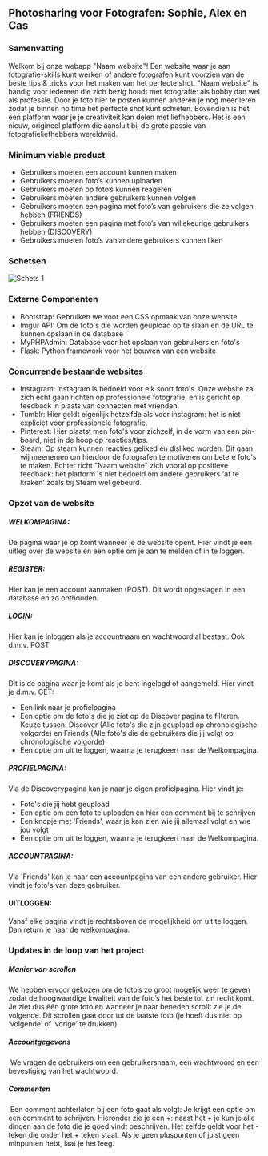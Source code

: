 ## Photosharing voor Fotografen: Sophie, Alex en Cas 

### Samenvatting
Welkom bij onze webapp "Naam website"! Een website waar je aan fotografie-skills kunt werken of andere fotografen kunt voorzien van de beste tips & tricks voor het maken van het perfecte shot. "Naam website" is handig voor iedereen die zich bezig houdt met fotografie: als hobby dan wel als professie. Door je foto hier te posten kunnen anderen je nog meer leren zodat je binnen no time het perfecte shot kunt schieten. Bovendien is het een platform waar je je creativiteit kan delen met liefhebbers. Het is een nieuw, origineel platform die aansluit bij de grote passie van fotografieliefhebbers wereldwijd. 

### Minimum viable product 
- Gebruikers moeten een account kunnen maken
- Gebruikers moeten foto’s kunnen uploaden
- Gebruikers moeten op foto’s kunnen reageren 
- Gebruikers moeten andere gebruikers kunnen volgen
- Gebruikers moeten een pagina met foto’s van gebruikers die ze volgen hebben (FRIENDS)
- Gebruikers moeten een pagina met foto’s van willekeurige gebruikers hebben (DISCOVERY)
- Gebruikers moeten foto’s van andere gebruikers kunnen liken

### Schetsen
![Schets 1](https://imgur.com/BhUwt4r.jpg "Schets")

### Externe Componenten
- Bootstrap: Gebruiken we voor een CSS opmaak van onze website
- Imgur API: Om de foto's die worden geupload op te slaan en de URL te kunnen opslaan in de database
- MyPHPAdmin: Database voor het opslaan van gebruikers en foto's 
- Flask: Python framework voor het bouwen van een website

### Concurrende bestaande websites
- Instagram: instagram is bedoeld voor elk soort foto's. Onze website zal zich echt gaan richten op professionele fotografie, en is gericht op feedback in plaats van connecten met vrienden. 
- Tumblr: Hier geldt eigenlijk hetzelfde als voor instagram: het is niet expliciet voor professionele fotografie.
- Pinterest: Hier plaatst men foto's voor zichzelf, in de vorm van een pin-board, niet in de hoop op reacties/tips.
- Steam: Op steam kunnen reacties geliked en disliked worden. Dit gaan wij meenemen om hierdoor de fotografen te motiveren om betere foto's te maken. Echter richt "Naam website" zich vooral op positieve feedback: het platform is niet bedoeld om andere gebruikers 'af te kraken' zoals bij Steam wel gebeurd.

### Opzet van de website
##### WELKOMPAGINA:
De pagina waar je op komt wanneer je de website opent. Hier vindt je een uitleg over de website en een optie om je aan te melden of in te loggen. 
##### REGISTER:
Hier kan je een account aanmaken (POST). Dit wordt opgeslagen in een database en zo onthouden. 
##### LOGIN:
Hier kan je inloggen als je accountnaam en wachtwoord al bestaat. Ook d.m.v. POST
##### DISCOVERYPAGINA: 
Dit is de pagina waar je komt als je bent ingelogd of aangemeld. Hier vindt je d.m.v. GET: 
- Een link naar je profielpagina
- Een optie om de foto's die je ziet op de Discover pagina te filteren. Keuze tussen: Discover (Alle foto's die zijn geupload op chronologische volgorde) en Friends (Alle foto's die de gebruikers die jij volgt op chronologische volgorde)
- Een optie om uit te loggen, waarna je terugkeert naar de Welkompagina. 
##### PROFIELPAGINA:
Via de Discoverypagina kan je naar je eigen profielpagina. Hier vindt je:
- Foto's die jij hebt geupload
- Een optie om een foto te uploaden en hier een comment bij te schrijven
- Een knopje met 'Friends', waar je kan zien wie jij allemaal volgt en wie jou volgt
- Een optie om uit te loggen, waarna je terugkeert naar de Welkompagina.
##### ACCOUNTPAGINA:
Via 'Friends' kan je naar een accountpagina van een andere gebruiker. Hier vindt je foto's van deze gebruiker. 
#### UITLOGGEN:
Vanaf elke pagina vindt je rechtsboven de mogelijkheid om uit te loggen. Dan return je naar de welkompagina. 

### Updates in de loop van het project
##### Manier van scrollen
We hebben ervoor gekozen om de foto’s zo groot mogelijk weer te geven zodat de hoogwaardige kwaliteit van de foto’s het beste tot z’n recht komt.  Je ziet dus één grote foto en wanneer je naar beneden scrollt zie je de volgende. Dit scrollen gaat door tot de laatste foto (je hoeft dus niet op ‘volgende’ of ‘vorige’ te drukken)
##### Accountgegevens
 We vragen de gebruikers om een gebruikersnaam, een wachtwoord en een bevestiging van het wachtwoord.  
##### Commenten
 Een comment achterlaten bij een foto gaat als volgt: Je krijgt een optie om een comment te schrijven. Hieronder zie je een +: naast het + je kun je alle dingen aan de foto die je goed vindt beschrijven. Het zelfde geldt voor het - teken die onder het + teken staat. Als je geen pluspunten of juist geen minpunten hebt, laat je het leeg.
 
 
